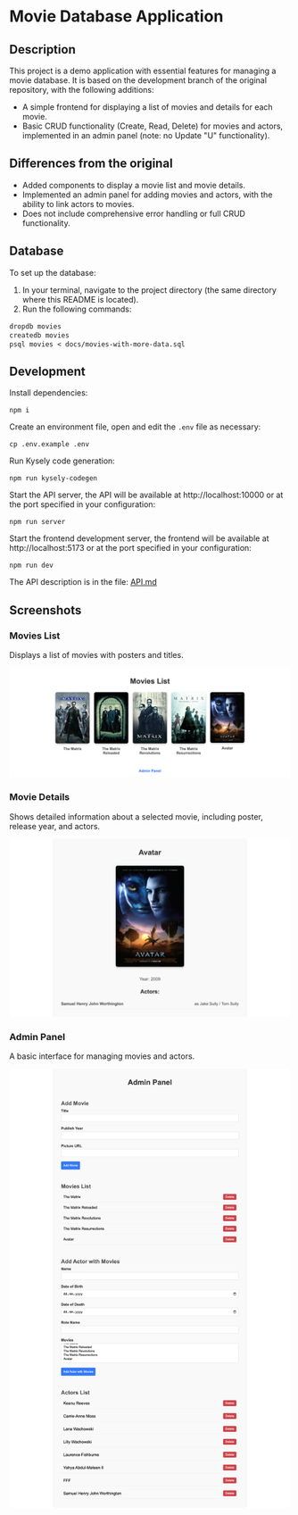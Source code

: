 # Movie Database Application

## Description

This project is a demo application with essential features for managing a movie database. It is based on the development branch of the original repository, with the following additions:

- A simple frontend for displaying a list of movies and details for each movie.
- Basic CRUD functionality (Create, Read, Delete) for movies and actors, implemented in an admin panel (note: no Update "U" functionality).

## Differences from the original

- Added components to display a movie list and movie details.
- Implemented an admin panel for adding movies and actors, with the ability to link actors to movies.
- Does not include comprehensive error handling or full CRUD functionality.

## Database

To set up the database:

1. In your terminal, navigate to the project directory (the same directory where this README is located).
1. Run the following commands:

```
dropdb movies
createdb movies
psql movies < docs/movies-with-more-data.sql
```

## Development

Install dependencies:

```
npm i
```

Create an environment file, open and edit the `.env` file as necessary:

```
cp .env.example .env
```

Run Kysely code generation:

```
npm run kysely-codegen
```

Start the API server, the API will be available at http://localhost:10000 or at the port specified in your configuration:

```
npm run server
```

Start the frontend development server, the frontend will be available at http://localhost:5173 or at the port specified in your configuration:

```
npm run dev
```

The API description is in the file: [API.md](./API.md)

## Screenshots

### Movies List

Displays a list of movies with posters and titles.

![List of movies](./screenshots/Movies_list.png)

### Movie Details

Shows detailed information about a selected movie, including poster, release year, and actors.

![Movie Information](./screenshots/Movie_description.png)

### Admin Panel

A basic interface for managing movies and actors.

![Admin Panel](./screenshots/Admin_panel.png)

